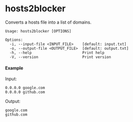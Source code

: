 
# hosts2blocker

Converts a hosts file into a list of domains.

```
Usage: hosts2blocker [OPTIONS]

Options:
  -i, --input-file <INPUT_FILE>    [default: input.txt]
  -o, --output-file <OUTPUT_FILE>  [default: output.txt]
  -h, --help                       Print help
  -V, --version                    Print version
```

#### Example

Input: 
```hosts
0.0.0.0 google.com
0.0.0.0 github.com
```

Output:
```
google.com
github.com
```


